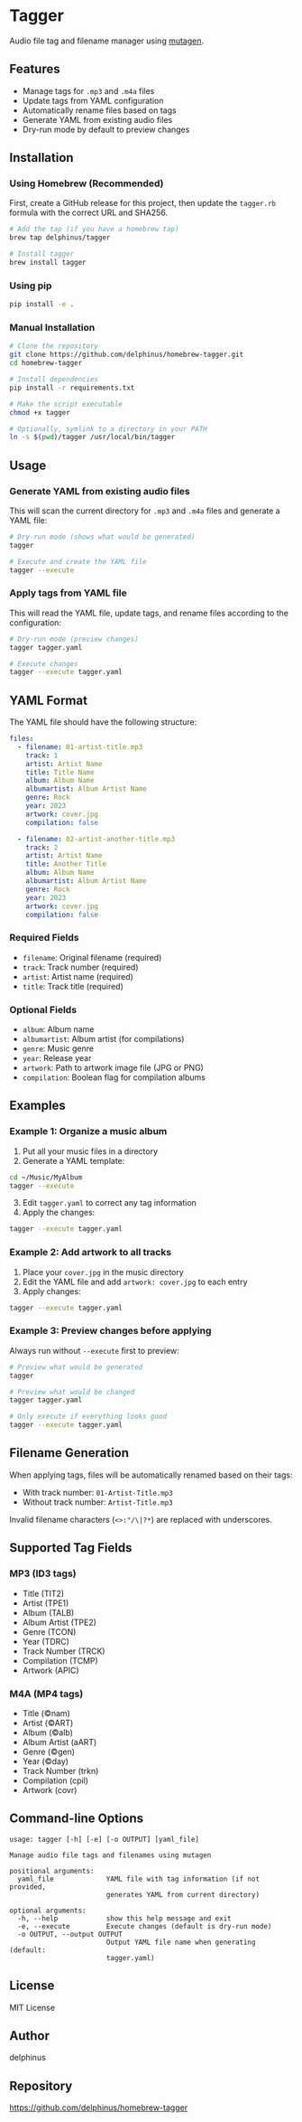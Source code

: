 # Tagger

Audio file tag and filename manager using [mutagen](https://mutagen.readthedocs.io/).

## Features

- Manage tags for `.mp3` and `.m4a` files
- Update tags from YAML configuration
- Automatically rename files based on tags
- Generate YAML from existing audio files
- Dry-run mode by default to preview changes

## Installation

### Using Homebrew (Recommended)

First, create a GitHub release for this project, then update the `tagger.rb` formula with the correct URL and SHA256.

```bash
# Add the tap (if you have a homebrew tap)
brew tap delphinus/tagger

# Install tagger
brew install tagger
```

### Using pip

```bash
pip install -e .
```

### Manual Installation

```bash
# Clone the repository
git clone https://github.com/delphinus/homebrew-tagger.git
cd homebrew-tagger

# Install dependencies
pip install -r requirements.txt

# Make the script executable
chmod +x tagger

# Optionally, symlink to a directory in your PATH
ln -s $(pwd)/tagger /usr/local/bin/tagger
```

## Usage

### Generate YAML from existing audio files

This will scan the current directory for `.mp3` and `.m4a` files and generate a YAML file:

```bash
# Dry-run mode (shows what would be generated)
tagger

# Execute and create the YAML file
tagger --execute
```

### Apply tags from YAML file

This will read the YAML file, update tags, and rename files according to the configuration:

```bash
# Dry-run mode (preview changes)
tagger tagger.yaml

# Execute changes
tagger --execute tagger.yaml
```

## YAML Format

The YAML file should have the following structure:

```yaml
files:
  - filename: 01-artist-title.mp3
    track: 1
    artist: Artist Name
    title: Title Name
    album: Album Name
    albumartist: Album Artist Name
    genre: Rock
    year: 2023
    artwork: cover.jpg
    compilation: false

  - filename: 02-artist-another-title.mp3
    track: 2
    artist: Artist Name
    title: Another Title
    album: Album Name
    albumartist: Album Artist Name
    genre: Rock
    year: 2023
    artwork: cover.jpg
    compilation: false
```

### Required Fields

- `filename`: Original filename (required)
- `track`: Track number (required)
- `artist`: Artist name (required)
- `title`: Track title (required)

### Optional Fields

- `album`: Album name
- `albumartist`: Album artist (for compilations)
- `genre`: Music genre
- `year`: Release year
- `artwork`: Path to artwork image file (JPG or PNG)
- `compilation`: Boolean flag for compilation albums

## Examples

### Example 1: Organize a music album

1. Put all your music files in a directory
2. Generate a YAML template:

```bash
cd ~/Music/MyAlbum
tagger --execute
```

3. Edit `tagger.yaml` to correct any tag information
4. Apply the changes:

```bash
tagger --execute tagger.yaml
```

### Example 2: Add artwork to all tracks

1. Place your `cover.jpg` in the music directory
2. Edit the YAML file and add `artwork: cover.jpg` to each entry
3. Apply changes:

```bash
tagger --execute tagger.yaml
```

### Example 3: Preview changes before applying

Always run without `--execute` first to preview:

```bash
# Preview what would be generated
tagger

# Preview what would be changed
tagger tagger.yaml

# Only execute if everything looks good
tagger --execute tagger.yaml
```

## Filename Generation

When applying tags, files will be automatically renamed based on their tags:

- With track number: `01-Artist-Title.mp3`
- Without track number: `Artist-Title.mp3`

Invalid filename characters (`<>:"/\|?*`) are replaced with underscores.

## Supported Tag Fields

### MP3 (ID3 tags)

- Title (TIT2)
- Artist (TPE1)
- Album (TALB)
- Album Artist (TPE2)
- Genre (TCON)
- Year (TDRC)
- Track Number (TRCK)
- Compilation (TCMP)
- Artwork (APIC)

### M4A (MP4 tags)

- Title (©nam)
- Artist (©ART)
- Album (©alb)
- Album Artist (aART)
- Genre (©gen)
- Year (©day)
- Track Number (trkn)
- Compilation (cpil)
- Artwork (covr)

## Command-line Options

```
usage: tagger [-h] [-e] [-o OUTPUT] [yaml_file]

Manage audio file tags and filenames using mutagen

positional arguments:
  yaml_file             YAML file with tag information (if not provided,
                        generates YAML from current directory)

optional arguments:
  -h, --help            show this help message and exit
  -e, --execute         Execute changes (default is dry-run mode)
  -o OUTPUT, --output OUTPUT
                        Output YAML file name when generating (default:
                        tagger.yaml)
```

## License

MIT License

## Author

delphinus

## Repository

https://github.com/delphinus/homebrew-tagger
